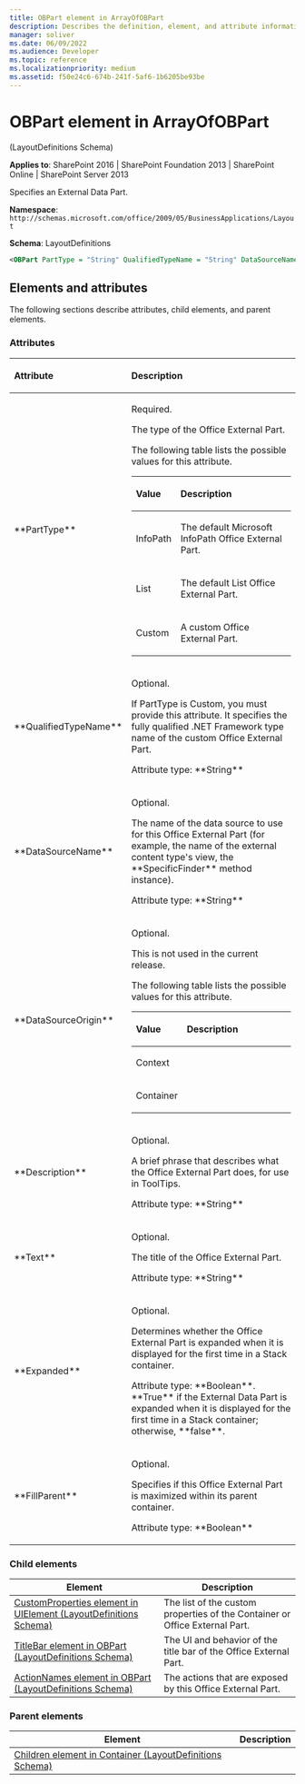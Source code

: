 ```yaml
---
title: OBPart element in ArrayOfOBPart
description: Describes the definition, element, and attribute information for the OBPart element in ArrayOfOBPart, which specifies an External Data Part.
manager: soliver
ms.date: 06/09/2022
ms.audience: Developer
ms.topic: reference
ms.localizationpriority: medium
ms.assetid: f50e24c6-674b-241f-5af6-1b6205be93be
---
```


# OBPart element in ArrayOfOBPart

(LayoutDefinitions Schema)

**Applies to**: SharePoint 2016 | SharePoint Foundation 2013 | SharePoint Online | SharePoint Server 2013

Specifies an External Data Part.

**Namespace**: `http://schemas.microsoft.com/office/2009/05/BusinessApplications/Layout`

**Schema**: LayoutDefinitions

```XML
<OBPart PartType = "String" QualifiedTypeName = "String" DataSourceName = "String" DataSourceOrigin = "String" Description = "String" Text = "String" Expanded = "Boolean" FillParent = "Boolean"> </OBPart>
```

## Elements and attributes

The following sections describe attributes, child elements, and parent elements.

### Attributes

<table>
<colgroup>
<col width="20%" />
<col width="80%" />
</colgroup>
<thead>
<tr class="header">
<th align="left"><p>Attribute</p></th>
<th align="left"><p>Description</p></th>
</tr>
</thead>
<tbody>
<tr class="odd">
<td align="left"><p>**PartType**</p></td>
<td align="left"><p>Required.</p>
<p>The type of the Office External Part.</p>
<p>The following table lists the possible values for this attribute.</p>
<div class="tableSection">
<table>
<colgroup>
<col width="20%" />
<col width="80%" />
</colgroup>
<thead>
<tr class="header">
<th align="left"><p>Value</p></th>
<th align="left"><p>Description</p></th>
</tr>
</thead>
<tbody>
<tr class="odd">
<td align="left"><p>InfoPath</p></td>
<td align="left"><p>The default Microsoft InfoPath Office External Part.</p></td>
</tr>
<tr class="even">
<td align="left"><p>List</p></td>
<td align="left"><p>The default List Office External Part.</p></td>
</tr>
<tr class="odd">
<td align="left"><p>Custom</p></td>
<td align="left"><p>A custom Office External Part.</p></td>
</tr>
</tbody>
</table>
</div></td>
</tr>
<tr class="even">
<td align="left"><p>**QualifiedTypeName**</p></td>
<td align="left"><p>Optional.</p>
<p>If PartType is Custom, you must provide this attribute. It specifies the fully qualified .NET Framework type name of the custom Office External Part.</p>
<p>Attribute type: **String**</p></td>
</tr>
<tr class="odd">
<td align="left"><p>**DataSourceName**</p></td>
<td align="left"><p>Optional.</p>
<p>The name of the data source to use for this Office External Part (for example, the name of the external content type's view, the **SpecificFinder** method instance).</p>
<p>Attribute type: **String**</p></td>
</tr>
<tr class="even">
<td align="left"><p>**DataSourceOrigin**</p></td>
<td align="left"><p>Optional.</p>
<p>This is not used in the current release.</p>
<p>The following table lists the possible values for this attribute.</p>
<div class="tableSection">
<table>
<colgroup>
<col width="20%" />
<col width="80%" />
</colgroup>
<thead>
<tr class="header">
<th align="left"><p>Value</p></th>
<th align="left"><p>Description</p></th>
</tr>
</thead>
<tbody>
<tr class="odd">
<td align="left"><p>Context</p></td>
<td align="left"></td>
</tr>
<tr class="even">
<td align="left"><p>Container</p></td>
<td align="left"></td>
</tr>
</tbody>
</table>
</div></td>
</tr>
<tr class="odd">
<td align="left"><p>**Description**</p></td>
<td align="left"><p>Optional.</p>
<p>A brief phrase that describes what the Office External Part does, for use in ToolTips.</p>
<p>Attribute type: **String**</p></td>
</tr>
<tr class="even">
<td align="left"><p>**Text**</p></td>
<td align="left"><p>Optional.</p>
<p>The title of the Office External Part.</p>
<p>Attribute type: **String**</p></td>
</tr>
<tr class="odd">
<td align="left"><p>**Expanded**</p></td>
<td align="left"><p>Optional.</p>
<p>Determines whether the Office External Part is expanded when it is displayed for the first time in a Stack container.</p>
<p>Attribute type: **Boolean**. **True** if the External Data Part is expanded when it is displayed for the first time in a Stack container; otherwise, **false**.</p></td>
</tr>
<tr class="even">
<td align="left"><p>**FillParent**</p></td>
<td align="left"><p>Optional.</p>
<p>Specifies if this Office External Part is maximized within its parent container.</p>
<p>Attribute type: **Boolean**</p></td>
</tr>
</tbody>
</table>

### Child elements

|Element|Description|
|-------|-----------|
|[CustomProperties element in UIElement (LayoutDefinitions Schema)](customproperties-element-in-uielement-layoutdefinitions-schema.md)|The list of the custom properties of the Container or Office External Part.|
|[TitleBar element in OBPart (LayoutDefinitions Schema)](titlebar-element-in-obpart-layoutdefinitions-schema.md)|The UI and behavior of the title bar of the Office External Part.|
|[ActionNames element in OBPart (LayoutDefinitions Schema)](actionnames-element-in-obpart-layoutdefinitions-schema.md)|The actions that are exposed by this Office External Part.|


### Parent elements

|Element|Description|
|-------|-----------|
|[Children element in Container (LayoutDefinitions Schema)](children-element-in-container-layoutdefinitions-schema.md)||
